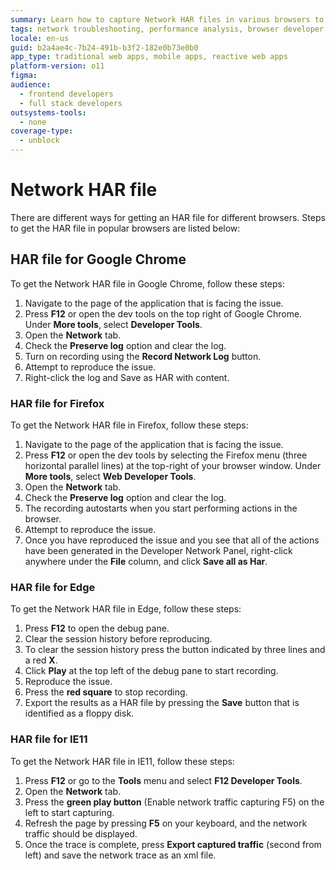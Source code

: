 ```yaml
---
summary: Learn how to capture Network HAR files in various browsers to troubleshoot issues in OutSystems 11 (O11).
tags: network troubleshooting, performance analysis, browser developer tools
locale: en-us
guid: b2a4ae4c-7b24-491b-b3f2-182e0b73e0b0
app_type: traditional web apps, mobile apps, reactive web apps
platform-version: o11
figma:
audience:
  - frontend developers
  - full stack developers
outsystems-tools:
  - none
coverage-type:
  - unblock
---
```


# Network HAR file

There are different ways for getting an HAR file for different browsers. Steps to get the HAR file in popular browsers are listed below:

## HAR file for Google Chrome

To get the Network HAR file in Google Chrome, follow these steps:

1. Navigate to the page of the application that is facing the issue.
1. Press **F12** or open the dev tools on the top right of Google Chrome. Under **More tools**, select **Developer Tools**.
1. Open the **Network** tab.
1. Check the **Preserve log** option and clear the log.
1. Turn on recording using the **Record Network Log** button.
1. Attempt to reproduce the issue.
1. Right-click the log and Save as HAR with content.

### HAR file for Firefox

To get the Network HAR file in Firefox, follow these steps:

1. Navigate to the page of the application that is facing the issue.
1. Press **F12** or open the dev tools by selecting the Firefox menu (three horizontal parallel lines) at the top-right of your browser window. Under **More tools**, select **Web Developer Tools**.
1. Open the **Network** tab.
1. Check the **Preserve log** option and clear the log.
1. The recording autostarts when you start performing actions in the browser.
1. Attempt to reproduce the issue.
1. Once you have reproduced the issue and you see that all of the actions have been generated in the Developer Network Panel, right-click anywhere under the **File** column, and click **Save all as Har**.

### HAR file for Edge

To get the Network HAR file in Edge, follow these steps:

1. Press **F12** to open the debug pane.
1. Clear the session history before reproducing.
1. To clear the session history press the button indicated by three lines and a red **X**.
1. Click **Play** at the top left of the debug pane to start recording.
1. Reproduce the issue.
1. Press the **red square** to stop recording.
1. Export the results as a HAR file by pressing the **Save** button that is identified as a floppy disk.

### HAR file for IE11

To get the Network HAR file in IE11, follow these steps:

1. Press **F12** or go to the **Tools** menu and select **F12 Developer Tools**.
1. Open the **Network** tab.
1. Press the **green play button** (Enable network traffic capturing F5) on the left to start capturing.
1. Refresh the page by pressing **F5** on your keyboard, and the network traffic should be displayed.
1. Once the trace is complete, press **Export captured traffic** (second from left) and save the network trace as an xml file.
